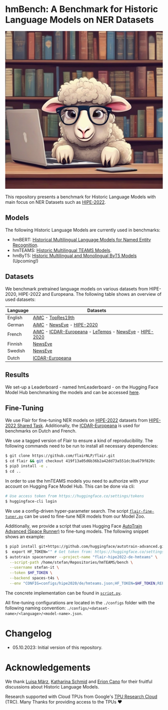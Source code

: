 # hmBench: A Benchmark for Historic Language Models on NER Datasets

![hmBench](cute_library_sheep.jpeg)

This repository presents a benchmark for Historic Language Models with main focus on NER Datasets such as
[HIPE-2022](https://github.com/hipe-eval/HIPE-2022-data/tree/main).

## Models

The following Historic Language Models are currently used in benchmarks:

* hmBERT: [Historical Multilingual Language Models for Named Entity Recognition](https://huggingface.co/hmbert).
* hmTEAMS: [Historic Multilingual TEAMS Models](https://huggingface.co/hmteams).
* hmByT5: [Historic Multilingual and Monolingual ByT5 Models](https://huggingface.co/hmbyt5) (Upcoming!)

## Datasets

We benchmark pretrained language models on various datasets from HIPE-2020, HIPE-2022 and Europeana. The following table
shows an overview of used datasets:

| Language | Datasets                                                         |
|----------|------------------------------------------------------------------|
| English  | [AjMC] - [TopRes19th]                                            |
| German   | [AjMC] - [NewsEye] - [HIPE-2020]                                 |
| French   | [AjMC] - [ICDAR-Europeana] - [LeTemps] - [NewsEye] - [HIPE-2020] |
| Finnish  | [NewsEye]                                                        |
| Swedish  | [NewsEye]                                                        |
| Dutch    | [ICDAR-Europeana]                                                |

[AjMC]: https://github.com/hipe-eval/HIPE-2022-data/blob/main/documentation/README-ajmc.md
[NewsEye]: https://github.com/hipe-eval/HIPE-2022-data/blob/main/documentation/README-newseye.md
[TopRes19th]: https://github.com/hipe-eval/HIPE-2022-data/blob/main/documentation/README-topres19th.md
[ICDAR-Europeana]: https://github.com/stefan-it/historic-domain-adaptation-icdar
[LeTemps]: https://github.com/hipe-eval/HIPE-2022-data/blob/main/documentation/README-letemps.md
[HIPE-2020]: https://github.com/hipe-eval/HIPE-2022-data/blob/main/documentation/README-hipe2020.md

## Results

We set-up a Leaderboard - named hmLeaderboard - on the Hugging Face Model Hub benchmarking the models and can be
accessed [here](https://huggingface.co/spaces/hmbench/hmLeaderboard).

## Fine-Tuning

We use Flair for fine-tuning NER models on [HIPE-2022](https://github.com/hipe-eval/HIPE-2022-data) datasets from
[HIPE-2022 Shared Task](https://hipe-eval.github.io/HIPE-2022/). Additionally, the
[ICDAR-Europeana](https://github.com/stefan-it/historic-domain-adaptation-icdar) is used for benchmarks on Dutch and
French.

We use a tagged version of Flair to ensure a kind of reproducibility. The following commands need to be run to install
all necessary dependencies:

```bash
$ git clone https://github.com/flairNLP/flair.git
$ cd flair && git checkout 419f13a05d6b36b2a42dd73a551dc3ba679f820c
$ pip3 install -e .
$ cd ..
```

In order to use the hmTEAMS models you need to authorize with your account on Hugging Face Model Hub. This can be done
via cli:

```bash
# Use access token from https://huggingface.co/settings/tokens
$ huggingface-cli login
```

We use a config-driven hyper-parameter search. The script [`flair-fine-tuner.py`](flair-fine-tuner.py) can be used to
fine-tune NER models from our Model Zoo.

Additionally, we provide a script that uses Hugging Face [AutoTrain Advanced (Space Runner)](https://github.com/huggingface/autotrain-advanced)
to fine-tung models. The following snippet shows an example:

```bash
$ pip3 install git+https://github.com/huggingface/autotrain-advanced.git
$  export HF_TOKEN="" # Get token from: https://huggingface.co/settings/tokens
$ autotrain spacerunner --project-name "flair-hipe2022-de-hmteams" \
  --script-path /home/stefan/Repositories/hmTEAMS/bench \
  --username stefan-it \
  --token $HF_TOKEN \
  --backend spaces-t4s \
  --env "CONFIG=configs/hipe2020/de/hmteams.json;HF_TOKEN=$HF_TOKEN;REPO_NAME=stefan-it/autotrain-flair-hipe2022-de-hmteams"
```

The concrete implementation can be found in [`script.py`](script.py).

All fine-tuning configurations are located in the `./configs` folder with the following naming convention: `./configs/<dataset-name>/<language>/<model-name>.json`.

# Changelog

* 05.10.2023: Initial version of this repository.

# Acknowledgements

We thank [Luisa März](https://github.com/LuisaMaerz), [Katharina Schmid](https://github.com/schmika) and
[Erion Çano](https://github.com/erionc) for their fruitful discussions about Historic Language Models.

Research supported with Cloud TPUs from Google's [TPU Research Cloud](https://sites.research.google/trc/about/) (TRC).
Many Thanks for providing access to the TPUs ❤️